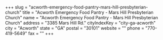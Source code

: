 +++
slug = "acworth-emergency-food-pantry-mars-hill-presbyterian-church"
title = "Acworth Emergency Food Pantry - Mars Hill Presbyterian Church"
name = "Acworth Emergency Food Pantry - Mars Hill Presbyterian Church"
address = "3385 Mars Hill Rd."
cityIndexKey = "city-ga-acworth"
city = "Acworth"
state = "GA"
postal = "30101"
website = ""
phone = "770-419-5649"
fax = ""
+++
